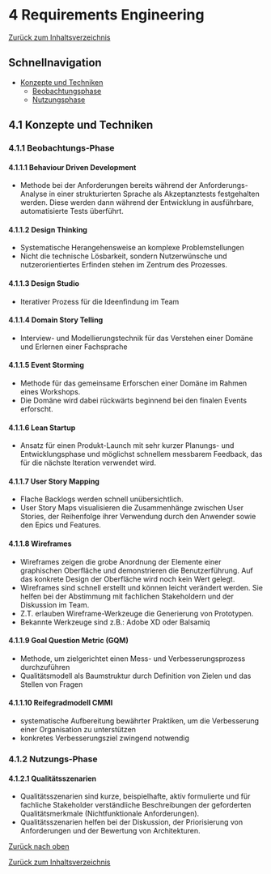 # **4 Requirements Engineering**

[Zurück zum Inhaltsverzeichnis](00-inhaltsverzeichnis.md#inhaltsverzeichnis)

## Schnellnavigation

* [Konzepte und Techniken](04-req-engineering.md#41-konzepte-und-techniken)
  * [Beobachtungsphase](04-req-engineering.md#411-beobachtungs-phase)
  * [Nutzungsphase](04-req-engineering.md#412-nutzungs-phase)

## **4.1 Konzepte und Techniken**

### **4.1.1 Beobachtungs-Phase**

#### **4.1.1.1 Behaviour Driven Development**

* Methode bei der Anforderungen bereits während der Anforderungs-Analyse in einer strukturierten Sprache als Akzeptanztests festgehalten werden. Diese werden dann während der Entwicklung in ausführbare, automatisierte Tests überführt.

#### **4.1.1.2 Design Thinking**

* Systematische Herangehensweise an komplexe Problemstellungen
* Nicht die technische Lösbarkeit, sondern Nutzerwünsche und nutzerorientiertes Erfinden stehen im Zentrum des Prozesses.

#### **4.1.1.3 Design Studio**

* Iterativer Prozess für die Ideenfindung im Team

#### **4.1.1.4 Domain Story Telling**

* Interview- und Modellierungstechnik für das Verstehen einer Domäne und Erlernen einer Fachsprache

#### **4.1.1.5 Event Storming**

* Methode für das gemeinsame Erforschen einer Domäne im Rahmen eines Workshops.
* Die Domäne wird dabei rückwärts beginnend bei den finalen Events erforscht.

#### **4.1.1.6 Lean Startup**

* Ansatz für einen Produkt-Launch mit sehr kurzer Planungs- und Entwicklungsphase und möglichst schnellem messbarem Feedback, das für die nächste Iteration verwendet wird.

#### **4.1.1.7 User Story Mapping**

* Flache Backlogs werden schnell unübersichtlich.
* User Story Maps visualisieren die Zusammenhänge zwischen User Stories, der Reihenfolge ihrer Verwendung durch den Anwender sowie den Epics und Features.

#### **4.1.1.8 Wireframes**

* Wireframes zeigen die grobe Anordnung der Elemente einer graphischen Oberfläche und demonstrieren die Benutzerführung. Auf das konkrete Design der Oberfläche wird noch kein Wert gelegt.  
* Wireframes sind schnell erstellt und können leicht verändert werden. Sie helfen bei der Abstimmung mit fachlichen Stakeholdern und der Diskussion im Team.
* Z.T. erlauben Wireframe-Werkzeuge die Generierung von Prototypen.
* Bekannte Werkzeuge sind z.B.: Adobe XD oder Balsamiq

#### **4.1.1.9 Goal Question Metric (GQM)**

* Methode, um zielgerichtet einen Mess- und Verbesserungsprozess durchzuführen
* Qualitätsmodell als Baumstruktur durch Definition von Zielen und das Stellen von Fragen

#### **4.1.1.10 Reifegradmodell CMMI**

* systematische Aufbereitung bewährter Praktiken, um die Verbesserung einer Organisation zu unterstützen
* konkretes Verbesserungsziel zwingend notwendig

### **4.1.2 Nutzungs-Phase**

#### **4.1.2.1 Qualitätsszenarien**

* Qualitätsszenarien sind kurze, beispielhafte, aktiv formulierte und für fachliche Stakeholder verständliche Beschreibungen der geforderten Qualitätsmerkmale (Nichtfunktionale Anforderungen).
* Qualitätsszenarien helfen bei der Diskussion, der Priorisierung von Anforderungen und der Bewertung von Architekturen.

[Zurück nach oben](04-req-engineering.md#4-requirements-engineering)

[Zurück zum Inhaltsverzeichnis](00-inhaltsverzeichnis.md#inhaltsverzeichnis)
